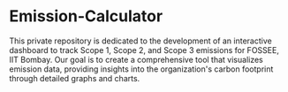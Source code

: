 # Emission-Calculator
This private repository is dedicated to the development of an interactive dashboard to track Scope 1, Scope 2, and Scope 3 emissions for FOSSEE, IIT Bombay. Our goal is to create a comprehensive tool that visualizes emission data, providing insights into the organization's carbon footprint through detailed graphs and charts.

